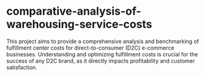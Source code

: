 # comparative-analysis-of-warehousing-service-costs
This project aims to provide a comprehensive analysis and benchmarking of fulfillment center costs for direct-to-consumer (D2C) e-commerce businesses. Understanding and optimizing fulfillment costs is crucial for the success of any D2C brand, as it directly impacts profitability and customer satisfaction.
